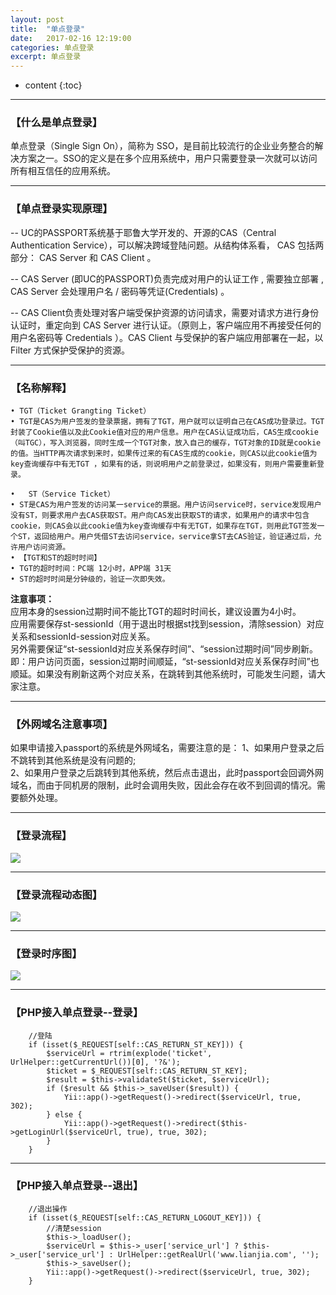 ```yaml
---
layout: post
title:  "单点登录"
date:   2017-02-16 12:19:00
categories: 单点登录
excerpt: 单点登录
---
```


* content
{:toc}


---

### 【什么是单点登录】 ###  

单点登录（Single Sign On），简称为 SSO，是目前比较流行的企业业务整合的解决方案之一。SSO的定义是在多个应用系统中，用户只需要登录一次就可以访问所有相互信任的应用系统。

---

### 【单点登录实现原理】 ###  

-- UC的PASSPORT系统基于耶鲁大学开发的、开源的CAS（Central Authentication Service），可以解决跨域登陆问题。从结构体系看， CAS 包括两部分： CAS Server 和 CAS Client 。

-- CAS Server (即UC的PASSPORT)负责完成对用户的认证工作 , 需要独立部署 , CAS Server 会处理用户名 / 密码等凭证(Credentials) 。

-- CAS Client负责处理对客户端受保护资源的访问请求，需要对请求方进行身份认证时，重定向到 CAS Server 进行认证。（原则上，客户端应用不再接受任何的用户名密码等 Credentials ）。CAS Client 与受保护的客户端应用部署在一起，以 Filter 方式保护受保护的资源。


---

### 【名称解释】 ###  


	• TGT（Ticket Grangting Ticket）
	• TGT是CAS为用户签发的登录票据，拥有了TGT，用户就可以证明自己在CAS成功登录过。TGT封装了Cookie值以及此Cookie值对应的用户信息。用户在CAS认证成功后，CAS生成cookie（叫TGC），写入浏览器，同时生成一个TGT对象，放入自己的缓存，TGT对象的ID就是cookie的值。当HTTP再次请求到来时，如果传过来的有CAS生成的cookie，则CAS以此cookie值为key查询缓存中有无TGT ，如果有的话，则说明用户之前登录过，如果没有，则用户需要重新登录。

	•   ST（Service Ticket）
	• ST是CAS为用户签发的访问某一service的票据。用户访问service时，service发现用户没有ST，则要求用户去CAS获取ST。用户向CAS发出获取ST的请求，如果用户的请求中包含cookie，则CAS会以此cookie值为key查询缓存中有无TGT，如果存在TGT，则用此TGT签发一个ST，返回给用户。用户凭借ST去访问service，service拿ST去CAS验证，验证通过后，允许用户访问资源。
	• 【TGT和ST的超时时间】
	• TGT的超时时间：PC端 12小时，APP端 31天
	• ST的超时时间是分钟级的，验证一次即失效。

__注意事项：__  
应用本身的session过期时间不能比TGT的超时时间长，建议设置为4小时。  
应用需要保存st-sessionId（用于退出时根据st找到session，清除session）对应关系和sessionId-session对应关系。  
另外需要保证“st-sessionId对应关系保存时间”、“session过期时间”同步刷新。即：用户访问页面，session过期时间顺延，“st-sessionId对应关系保存时间”也顺延。如果没有刷新这两个对应关系，在跳转到其他系统时，可能发生问题，请大家注意。  


---

### 【外网域名注意事项】 ###  


如果申请接入passport的系统是外网域名，需要注意的是：
1、如果用户登录之后不跳转到其他系统是没有问题的;  
2、如果用户登录之后跳转到其他系统，然后点击退出，此时passport会回调外网域名，而由于同机房的限制，此时会调用失败，因此会存在收不到回调的情况。需要额外处理。


---

### 【登录流程】 ###  


![](https://sunzengjun.github.io/css/pics/sso-1.png)


---

### 【登录流程动态图】 ###  


![](https://sunzengjun.github.io/css/pics/sso-2.png)


---

### 【登录时序图】 ###  


![](https://sunzengjun.github.io/css/pics/sso-3.png)


---

### 【PHP接入单点登录--登录】 ###  


        //登陆
        if (isset($_REQUEST[self::CAS_RETURN_ST_KEY])) {
            $serviceUrl = rtrim(explode('ticket', UrlHelper::getCurrentUrl())[0], '?&');
            $ticket = $_REQUEST[self::CAS_RETURN_ST_KEY]; 
            $result = $this->validateSt($ticket, $serviceUrl);
            if ($result && $this->_saveUser($result)) {
                Yii::app()->getRequest()->redirect($serviceUrl, true, 302);
            } else {
                Yii::app()->getRequest()->redirect($this->getLoginUrl($serviceUrl, true), true, 302);
            }   
        }   

---

### 【PHP接入单点登录--退出】 ###  


        //退出操作
        if (isset($_REQUEST[self::CAS_RETURN_LOGOUT_KEY])) {
            //清楚session
            $this->_loadUser();
            $serviceUrl = $this->_user['service_url'] ? $this->_user['service_url'] : UrlHelper::getRealUrl('www.lianjia.com', '');
            $this->_saveUser();
            Yii::app()->getRequest()->redirect($serviceUrl, true, 302);
        }           
